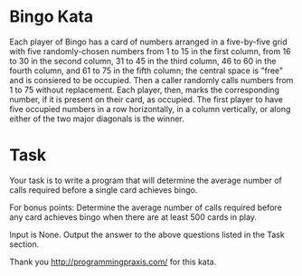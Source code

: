 Bingo Kata
=========
Each player of Bingo has a card of numbers arranged in a five-by-five grid with
five randomly-chosen numbers from 1 to 15 in the first column, from 16 to 30 in
the second column, 31 to 45 in the third column, 46 to 60 in the fourth column,
and 61 to 75 in the fifth column; the central space is "free" and is consiered
to be occupied. Then a caller randomly calls numbers from 1 to 75 without
replacement. Each player, then, marks the corresponding number, if it is present
on their card, as occupied. The first player to have five occupied numbers in a
row horizontally, in a column vertically, or along either of the two major
diagonals is the winner.

Task
=========
Your task is to write a program that will determine the average number of calls
required before a single card achieves bingo.

For bonus points: Determine the average number of calls required before any card
achieves bingo when there are at least 500 cards in play.

Input is None. Output the answer to the above questions listed in the Task
section.

Thank you http://programmingpraxis.com/ for this kata. 

